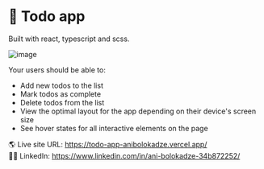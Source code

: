 # 🎉 Todo app

Built with react, typescript and scss.

![image](https://user-images.githubusercontent.com/89190087/212955020-bb38350c-15b9-48c0-9abd-baf1135c2c66.png)

Your users should be able to:

- Add new todos to the list
- Mark todos as complete
- Delete todos from the list
- View the optimal layout for the app depending on their device's screen size
- See hover states for all interactive elements on the page

🌎 Live site URL: https://todo-app-anibolokadze.vercel.app/ <br>
👩‍💻 LinkedIn: https://www.linkedin.com/in/ani-bolokadze-34b872252/
